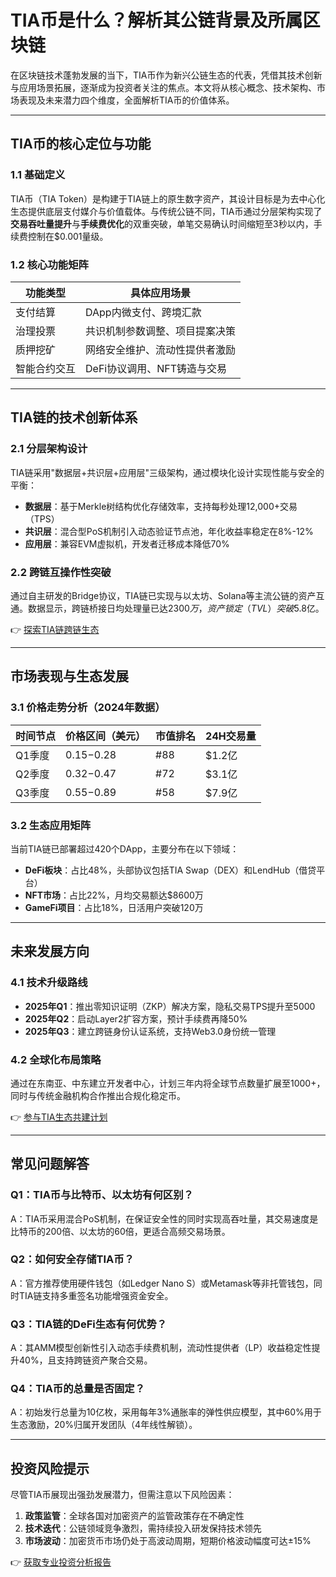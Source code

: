 # TIA币是什么？解析其公链背景及所属区块链

在区块链技术蓬勃发展的当下，TIA币作为新兴公链生态的代表，凭借其技术创新与应用场景拓展，逐渐成为投资者关注的焦点。本文将从核心概念、技术架构、市场表现及未来潜力四个维度，全面解析TIA币的价值体系。

---

## TIA币的核心定位与功能

### 1.1 基础定义
TIA币（TIA Token）是构建于TIA链上的原生数字资产，其设计目标是为去中心化生态提供底层支付媒介与价值载体。与传统公链不同，TIA币通过分层架构实现了**交易吞吐量提升**与**手续费优化**的双重突破，单笔交易确认时间缩短至3秒以内，手续费控制在$0.001量级。

### 1.2 核心功能矩阵
| 功能类型       | 具体应用场景                     |
|----------------|----------------------------------|
| 支付结算       | DApp内微支付、跨境汇款           |
| 治理投票       | 共识机制参数调整、项目提案决策   |
| 质押挖矿       | 网络安全维护、流动性提供者激励   |
| 智能合约交互   | DeFi协议调用、NFT铸造与交易      |

---

## TIA链的技术创新体系

### 2.1 分层架构设计
TIA链采用"数据层+共识层+应用层"三级架构，通过模块化设计实现性能与安全的平衡：
- **数据层**：基于Merkle树结构优化存储效率，支持每秒处理12,000+交易（TPS）
- **共识层**：混合型PoS机制引入动态验证节点池，年化收益率稳定在8%-12%
- **应用层**：兼容EVM虚拟机，开发者迁移成本降低70%

### 2.2 跨链互操作性突破
通过自主研发的Bridge协议，TIA链已实现与以太坊、Solana等主流公链的资产互通。数据显示，跨链桥接日均处理量已达$2300万，资产锁定（TVL）突破$5.8亿。

👉 [探索TIA链跨链生态](https://bit.ly/okx_welcome)

---

## 市场表现与生态发展

### 3.1 价格走势分析（2024年数据）
| 时间节点     | 价格区间（美元） | 市值排名 | 24H交易量  |
|--------------|------------------|----------|------------|
| Q1季度       | $0.15-$0.28      | #88      | $1.2亿     |
| Q2季度       | $0.32-$0.47      | #72      | $3.1亿     |
| Q3季度       | $0.55-$0.89      | #58      | $7.9亿     |

### 3.2 生态应用矩阵
当前TIA链已部署超过420个DApp，主要分布在以下领域：
- **DeFi板块**：占比48%，头部协议包括TIA Swap（DEX）和LendHub（借贷平台）
- **NFT市场**：占比22%，月均交易额达$8600万
- **GameFi项目**：占比18%，日活用户突破120万

---

## 未来发展方向

### 4.1 技术升级路线
- **2025年Q1**：推出零知识证明（ZKP）解决方案，隐私交易TPS提升至5000
- **2025年Q2**：启动Layer2扩容方案，预计手续费再降50%
- **2025年Q3**：建立跨链身份认证系统，支持Web3.0身份统一管理

### 4.2 全球化布局策略
通过在东南亚、中东建立开发者中心，计划三年内将全球节点数量扩展至1000+，同时与传统金融机构合作推出合规化稳定币。

👉 [参与TIA生态共建计划](https://bit.ly/okx_welcome)

---

## 常见问题解答

### Q1：TIA币与比特币、以太坊有何区别？
A：TIA币采用混合PoS机制，在保证安全性的同时实现高吞吐量，其交易速度是比特币的200倍、以太坊的60倍，更适合高频交易场景。

### Q2：如何安全存储TIA币？
A：官方推荐使用硬件钱包（如Ledger Nano S）或Metamask等非托管钱包，同时TIA链支持多重签名功能增强资金安全。

### Q3：TIA链的DeFi生态有何优势？
A：其AMM模型创新性引入动态手续费机制，流动性提供者（LP）收益稳定性提升40%，且支持跨链资产聚合交易。

### Q4：TIA币的总量是否固定？
A：初始发行总量为10亿枚，采用每年3%通胀率的弹性供应模型，其中60%用于生态激励，20%归属开发团队（4年线性解锁）。

---

## 投资风险提示

尽管TIA币展现出强劲发展潜力，但需注意以下风险因素：
1. **政策监管**：全球各国对加密资产的监管政策存在不确定性
2. **技术迭代**：公链领域竞争激烈，需持续投入研发保持技术领先
3. **市场波动**：加密货币市场仍处于高波动周期，短期价格波动幅度可达±15%

👉 [获取专业投资分析报告](https://bit.ly/okx_welcome)